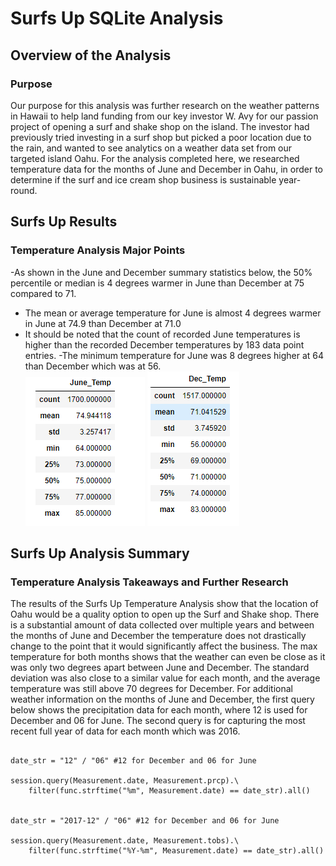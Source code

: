 # Surfs Up SQLite Analysis

## Overview of the Analysis

### Purpose
Our purpose for this analysis was further research on the weather patterns in Hawaii to help land funding from our key investor W. Avy for our passion project of opening a surf and shake shop on the island. The investor had previously tried investing in a surf shop but picked a poor location due to the rain, and wanted to see analytics on a weather data set from our targeted island Oahu. For the analysis completed here, we researched temperature data for the months of June and December in Oahu, in order to determine if the surf and ice cream shop business is sustainable year-round.

## Surfs Up Results

### Temperature Analysis Major Points
-As shown in the June and December summary statistics below, the 50% percentile or median is 4 degrees warmer in June than December at 75 compared to 71.
- The mean or average temperature for June is almost 4 degrees warmer in June at 74.9 than December at 71.0 
- It should be noted that the count of recorded June temperatures is higher than the recorded December temperatures by 183 data point entries.
-The minimum temperature for June was 8 degrees higher at 64 than December which was at 56.  
![June Temp](Resources/June_Temp.png)
![Dec Temp](Resources/Dec_Temp.png)

## Surfs Up Analysis Summary

### Temperature Analysis Takeaways and Further Research
The results of the Surfs Up Temperature Analysis show that the location of Oahu would be a quality option to open up the Surf and Shake shop. There is a substantial amount of data collected over multiple years and between the months of June and December the temperature does not drastically change to the point that it would significantly affect the business. The max temperature for both months shows that the weather can even be close as it was only two degrees apart between June and December. The standard deviation was also close to a similar value for each month, and the average temperature was still above 70 degrees for December. For additional weather information on the months of June and December, the first query below shows the precipitation data for each month, where 12 is used for December and 06 for June. The second query is for capturing the most recent full year of data for each month which was 2016. 

```

date_str = "12" / "06" #12 for December and 06 for June

session.query(Measurement.date, Measurement.prcp).\
	filter(func.strftime("%m", Measurement.date) == date_str).all()


date_str = "2017-12" / "06" #12 for December and 06 for June

session.query(Measurement.date, Measurement.tobs).\
	filter(func.strftime("%Y-%m", Measurement.date) == date_str).all()

``` 
